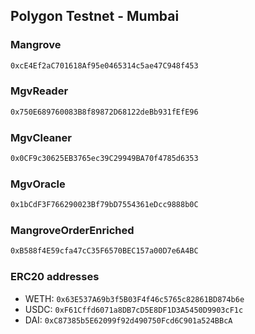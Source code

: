 <!-- GENERATED DO NOT EDIT - see addresses-to-md.js -->
## Polygon Testnet - Mumbai

### Mangrove

```txt
0xcE4Ef2aC701618Af95e0465314c5ae47C948f453
```

### MgvReader

```txt
0x750E689760083B8f89872D68122deBb931fEfE96
```

### MgvCleaner

```txt
0x0CF9c30625EB3765ec39C29949BA70f4785d6353
```

### MgvOracle

```txt
0x1bCdF3F766290023Bf79bD7554361eDcc9888b0C
```

### MangroveOrderEnriched

```txt
0xB588f4E59cfa47cC35F6570BEC157a00D7e6A4BC
```

### ERC20 addresses

* WETH: `0x63E537A69b3f5B03F4f46c5765c82861BD874b6e`
* USDC: `0xF61Cffd6071a8DB7cD5E8DF1D3A5450D9903cF1c`
* DAI: `0xC87385b5E62099f92d490750Fcd6C901a524BBcA`
